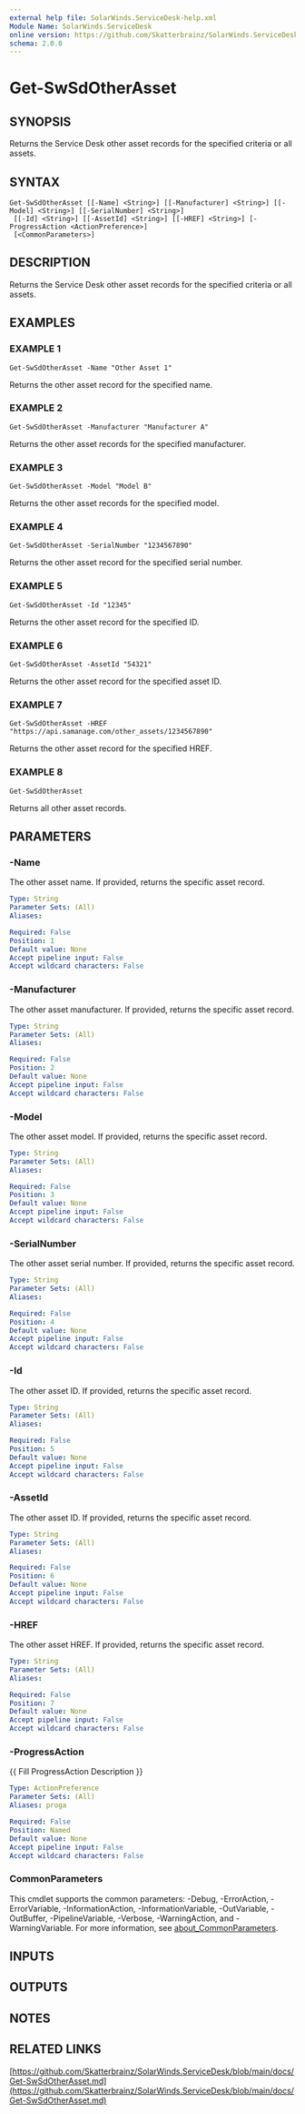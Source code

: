 ```yaml
---
external help file: SolarWinds.ServiceDesk-help.xml
Module Name: SolarWinds.ServiceDesk
online version: https://github.com/Skatterbrainz/SolarWinds.ServiceDesk/blob/main/docs/Get-SwSdOtherAsset.md
schema: 2.0.0
---
```


# Get-SwSdOtherAsset

## SYNOPSIS
Returns the Service Desk other asset records for the specified criteria or all assets.

## SYNTAX

```
Get-SwSdOtherAsset [[-Name] <String>] [[-Manufacturer] <String>] [[-Model] <String>] [[-SerialNumber] <String>]
 [[-Id] <String>] [[-AssetId] <String>] [[-HREF] <String>] [-ProgressAction <ActionPreference>]
 [<CommonParameters>]
```

## DESCRIPTION
Returns the Service Desk other asset records for the specified criteria or all assets.

## EXAMPLES

### EXAMPLE 1
```
Get-SwSdOtherAsset -Name "Other Asset 1"
```

Returns the other asset record for the specified name.

### EXAMPLE 2
```
Get-SwSdOtherAsset -Manufacturer "Manufacturer A"
```

Returns the other asset records for the specified manufacturer.

### EXAMPLE 3
```
Get-SwSdOtherAsset -Model "Model B"
```

Returns the other asset records for the specified model.

### EXAMPLE 4
```
Get-SwSdOtherAsset -SerialNumber "1234567890"
```

Returns the other asset record for the specified serial number.

### EXAMPLE 5
```
Get-SwSdOtherAsset -Id "12345"
```

Returns the other asset record for the specified ID.

### EXAMPLE 6
```
Get-SwSdOtherAsset -AssetId "54321"
```

Returns the other asset record for the specified asset ID.

### EXAMPLE 7
```
Get-SwSdOtherAsset -HREF "https://api.samanage.com/other_assets/1234567890"
```

Returns the other asset record for the specified HREF.

### EXAMPLE 8
```
Get-SwSdOtherAsset
```

Returns all other asset records.

## PARAMETERS

### -Name
The other asset name.
If provided, returns the specific asset record.

```yaml
Type: String
Parameter Sets: (All)
Aliases:

Required: False
Position: 1
Default value: None
Accept pipeline input: False
Accept wildcard characters: False
```

### -Manufacturer
The other asset manufacturer.
If provided, returns the specific asset record.

```yaml
Type: String
Parameter Sets: (All)
Aliases:

Required: False
Position: 2
Default value: None
Accept pipeline input: False
Accept wildcard characters: False
```

### -Model
The other asset model.
If provided, returns the specific asset record.

```yaml
Type: String
Parameter Sets: (All)
Aliases:

Required: False
Position: 3
Default value: None
Accept pipeline input: False
Accept wildcard characters: False
```

### -SerialNumber
The other asset serial number.
If provided, returns the specific asset record.

```yaml
Type: String
Parameter Sets: (All)
Aliases:

Required: False
Position: 4
Default value: None
Accept pipeline input: False
Accept wildcard characters: False
```

### -Id
The other asset ID.
If provided, returns the specific asset record.

```yaml
Type: String
Parameter Sets: (All)
Aliases:

Required: False
Position: 5
Default value: None
Accept pipeline input: False
Accept wildcard characters: False
```

### -AssetId
The other asset ID.
If provided, returns the specific asset record.

```yaml
Type: String
Parameter Sets: (All)
Aliases:

Required: False
Position: 6
Default value: None
Accept pipeline input: False
Accept wildcard characters: False
```

### -HREF
The other asset HREF.
If provided, returns the specific asset record.

```yaml
Type: String
Parameter Sets: (All)
Aliases:

Required: False
Position: 7
Default value: None
Accept pipeline input: False
Accept wildcard characters: False
```

### -ProgressAction
{{ Fill ProgressAction Description }}

```yaml
Type: ActionPreference
Parameter Sets: (All)
Aliases: proga

Required: False
Position: Named
Default value: None
Accept pipeline input: False
Accept wildcard characters: False
```

### CommonParameters
This cmdlet supports the common parameters: -Debug, -ErrorAction, -ErrorVariable, -InformationAction, -InformationVariable, -OutVariable, -OutBuffer, -PipelineVariable, -Verbose, -WarningAction, and -WarningVariable. For more information, see [about_CommonParameters](http://go.microsoft.com/fwlink/?LinkID=113216).

## INPUTS

## OUTPUTS

## NOTES

## RELATED LINKS

[https://github.com/Skatterbrainz/SolarWinds.ServiceDesk/blob/main/docs/Get-SwSdOtherAsset.md](https://github.com/Skatterbrainz/SolarWinds.ServiceDesk/blob/main/docs/Get-SwSdOtherAsset.md)

